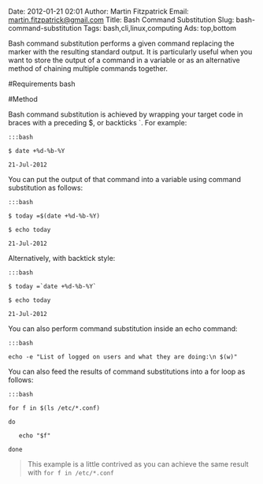 Date: 2012-01-21 02:01
Author: Martin Fitzpatrick
Email: martin.fitzpatrick@gmail.com
Title: Bash Command Substitution
Slug: bash-command-substitution
Tags: bash,cli,linux,computing
Ads: top,bottom

Bash command substitution performs a given command replacing the marker with the resulting standard output. It is particularly useful when you want to store the output of a command in a variable or as an alternative method of chaining multiple commands together.





#Requirements
bash

#Method

Bash command substitution is achieved by wrapping your target code in braces with a preceding $, or backticks `. For example:



    :::bash

    $ date +%d-%b-%Y

    21-Jul-2012 



You can put the output of that command into a variable using command substitution as follows:



    :::bash

    $ today =$(date +%d-%b-%Y)

    $ echo today

    21-Jul-2012 



Alternatively, with backtick style:



    :::bash

    $ today =`date +%d-%b-%Y`

    $ echo today

    21-Jul-2012 







You can also perform command substitution inside an echo command:



    :::bash

    echo -e "List of logged on users and what they are doing:\n $(w)"



You can also feed the results of command substitutions into a for loop as follows:



    :::bash

    for f in $(ls /etc/*.conf)

    do

       echo "$f"

    done


>This example is a little contrived as you can achieve the same result with `for f in /etc/*.conf`






